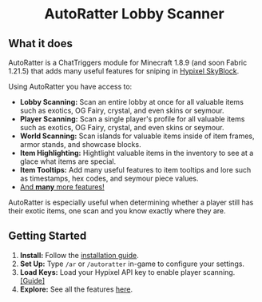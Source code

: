 <h1 align="center">
  AutoRatter Lobby Scanner
</h1>

## What it does

AutoRatter is a ChatTriggers module for Minecraft 1.8.9 (and soon Fabric 1.21.5) that adds many useful features for sniping in [Hypixel SkyBlock](https://wiki.hypixel.net/Main_Page).

Using AutoRatter you have access to:
* **Lobby Scanning:** Scan an entire lobby at once for all valuable items such as exotics, OG Fairy, crystal, and even skins or seymour.
* **Player Scanning:** Scan a single player's profile for all valuable items such as exotics, OG Fairy, crystal, and even skins or seymour.
* **World Scanning:** Scan islands for valuable items inside of item frames, armor stands, and showcase blocks.
* **Item Highlighting:** Hightlight valuable items in the inventory to see at a glace what items are special.
* **Item Tooltips:** Add many useful features to item tooltips and lore such as timestamps, hex codes, and seymour piece values.
* [And **many** more features!](FEATURE_LIST.md)

AutoRatter is especially useful when determining whether a player still has their exotic items, one scan and you know exactly where they are.

## Getting Started

1. **Install:**  Follow the [installation guide](INSTALLATION.md).
2. **Set Up:** Type `/ar` or `/autoratter` in-game to configure your settings.
3. **Load Keys:** Load your Hypixel API key to enable player scanning. [[Guide]](LOAD_API_KEYS.md)
4. **Explore:** See all the features [here](FEATURE_LIST.md).
